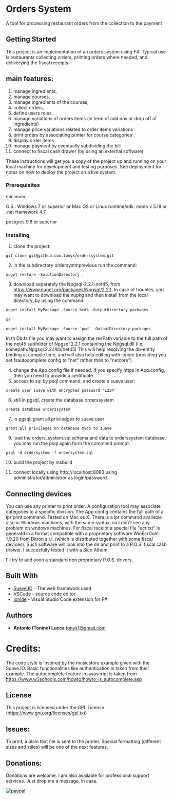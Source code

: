 # Orders System

  A tool for processing restaurant orders from the collection to the payment


## Getting Started

This project is an implementation of an orders system using F#.
Typical use is restaurants collecting orders, printing orders where needed, and deliverying the fiscal receipts.


## main features:
1) manage ingredients,
2) manage courses,
3) manage ingredients of the courses,
4) collect orders,
5) define users roles,
6) manage variations of orders items (in term of add ons or drop off of ingredients)
7) manage price variations related to order items variations
8) print orders by associating printer for course categories
9) display order items 
10) manage payment by eventually subdividing the bill
11) connect to fiscal cash drawer (by using an external software).





These instructions will get you a copy of the project up and running on your local machine for development and testing purposes. See deployment for notes on how to deploy the project on a live system.

### Prerequisites
  minimum:

  O.S.: Windows 7 or superior or Mac OS or Linux
  runtime/sdk: mono v 5.18  or .net framework 4.7

  postgres 9.6 or superior


### Installing


1) clone the project:
```
git clone git@github.com:tonyx/orderssystem.git
```
2) in the subdirectory ordersystmprevious run the command:
```
nuget restore -SolutionDirectory .
```
3) download separately the Npgsql-2.2.1-net45, from https://www.nuget.org/packages/Npgsql/2.2.1. In case of troubles, you may want to
download the nupkg and then install from the local directory, by using the command 
```
nuget install MyPackage -Source %cd% -OutputDirectory packages 
```
or
```
nuget install MyPackage -Source `pwd` -OutputDirectory packages 
```
In th Db.fs file you may want to assign the resPath variable to the full path of the net45 subfolder of Npgsql.2.2.1 containing the Npgsql.dll (i.e. somepath/Npgsql.2.2.1/lib/net45) 
This will help resolving the db-entity binding at compile time, and will also help editing with ionide (providing you set fsautocomplete config to "net" rather than to "netcore")

4) change the App.config file if needed. If you specify https in App.config, then you need to provide a certificate
5) access to sql by psql command, and create a suave user:
```
create user suave with encrypted password '1234'
```
6) still in pgsql, create the database orderssystem
```
create database orderssystem
```
7) in pgsql, grant all priviledges to suave user
```
grant all privileges on database mydb to suave
```
9) load the orders_system.sql schema and data to orderssystem database, you may run the psql again form the command prompt:
```
psql -d ordersystem -f ordersystem.sql
```
10) build the project by msbuild

11) connect locally using http://localhost:8083  using administrator/administror as login/password


## Connecting devices

You can use any printer to print order. A configuration tool may associate categories to a specific division. The App.config contains the full path of a lpr print command. Tested on Mac os X. There is a lpr command available also in Windows machines, with the same syntax, so I don't see any problem on wndows machines.
For fiscal receipt a special file "ecr.txt" is generatd in a format compatible with a proprietary software WinEcrCom 1.9.20 from Ditron s.r.l. (which is distributed together with some fiscal devices).
Such software will look into the dir and print to a P.O.S. fiscal cash drawer.
I succesfully tested it with a Sico Athom.

I'll try to add soon a standard non proprietary P.O.S. drivers.



## Built With

* [Suave.IO](https://suave.io/) - The web framework used
* [VSCode](https://code.visualstudio.com/) - source code editor
* [Ionide](http://ionide.io/) - Visual Studio Code extension for F#


## Authors

* **Antonio (Tonino) Lucca**  tonyx1@gmail.com

# Credits:
The code style is inspired by the musicstore example given with the Suave.IO. Basic functionalities like authentication is taken from their example.
The autocomplete feature in javascript is taken from https://www.w3schools.com/howto/howto_js_autocomplete.asp



## License

This project is licensed under the GPL License  (https://www.gnu.org/licenses/gpl.txt)


## Issues:

To print, a plain text file is sent to the printer. Special formatting (different sizes and stiles) will be one of the next features.


## Donations:

Donations are welcome.
I am also available for professional support services. Just drop me a message, in case.

[![paypal](https://www.paypalobjects.com/en_US/i/btn/btn_donateCC_LG.gif)](https://www.paypal.com/cgi-bin/webscr?cmd=_s-xclick&hosted_button_id=54LADGL7GWC9Y)
